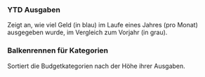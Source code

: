 ### YTD Ausgaben

Zeigt an, wie viel Geld (in blau) im Laufe eines Jahres (pro Monat) ausgegeben wurde, im Vergleich zum Vorjahr (in grau).

### Balkenrennen für Kategorien

Sortiert die Budgetkategorien nach der Höhe ihrer Ausgaben.
